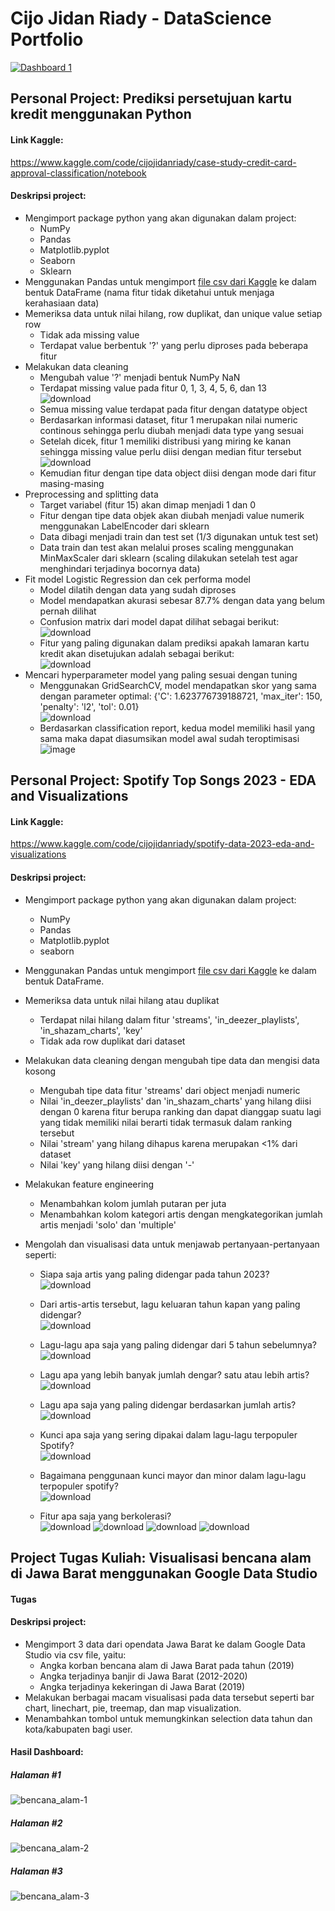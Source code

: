 # Cijo Jidan Riady - DataScience Portfolio
<div class='tableauPlaceholder' id='viz1699817299753' style='position: relative'><noscript><a href='#'><img alt='Dashboard 1 ' src='https:&#47;&#47;public.tableau.com&#47;static&#47;images&#47;Su&#47;SupermarketSalesDashboard_16998170443410&#47;Dashboard1&#47;1_rss.png' style='border: none' /></a></noscript><object class='tableauViz'  style='display:none;'><param name='host_url' value='https%3A%2F%2Fpublic.tableau.com%2F' /> <param name='embed_code_version' value='3' /> <param name='site_root' value='' /><param name='name' value='SupermarketSalesDashboard_16998170443410&#47;Dashboard1' /><param name='tabs' value='no' /><param name='toolbar' value='yes' /><param name='static_image' value='https:&#47;&#47;public.tableau.com&#47;static&#47;images&#47;Su&#47;SupermarketSalesDashboard_16998170443410&#47;Dashboard1&#47;1.png' /> <param name='animate_transition' value='yes' /><param name='display_static_image' value='yes' /><param name='display_spinner' value='yes' /><param name='display_overlay' value='yes' /><param name='display_count' value='yes' /><param name='language' value='en-US' /><param name='filter' value='publish=yes' /></object></div>                <script type='text/javascript'>                    var divElement = document.getElementById('viz1699817299753');                    var vizElement = divElement.getElementsByTagName('object')[0];                    if ( divElement.offsetWidth > 800 ) { vizElement.style.width='100%';vizElement.style.height=(divElement.offsetWidth*0.75)+'px';} else if ( divElement.offsetWidth > 500 ) { vizElement.style.width='100%';vizElement.style.height=(divElement.offsetWidth*0.75)+'px';} else { vizElement.style.width='100%';vizElement.style.height='1577px';}                     var scriptElement = document.createElement('script');                    scriptElement.src = 'https://public.tableau.com/javascripts/api/viz_v1.js';                    vizElement.parentNode.insertBefore(scriptElement, vizElement);                </script>

## Personal Project: Prediksi persetujuan kartu kredit menggunakan Python
#### Link Kaggle:
<a>https://www.kaggle.com/code/cijojidanriady/case-study-credit-card-approval-classification/notebook</a>
#### Deskripsi project:
+ Mengimport package python yang akan digunakan dalam project:
  - NumPy
  - Pandas
  - Matplotlib.pyplot
  - Seaborn
  - Sklearn
+ Menggunakan Pandas untuk mengimport [file csv dari Kaggle](https://www.kaggle.com/datasets/jorgemacosmartos/crx-uci-ml-repository/) ke dalam bentuk DataFrame (nama fitur tidak diketahui untuk menjaga kerahasiaan data)
+ Memeriksa data untuk nilai hilang, row duplikat, dan unique value setiap row
  - Tidak ada missing value
  - Terdapat value berbentuk '?' yang perlu diproses pada beberapa fitur
+ Melakukan data cleaning
  - Mengubah value '?' menjadi bentuk NumPy NaN
  - Terdapat missing value pada fitur 0, 1, 3, 4, 5, 6, dan 13<br>
    ![download](https://github.com/CijoJR/DataScience_Portfolio/assets/80349832/42bfd1c9-386d-4771-8857-b07385d5d6e6)
  - Semua missing value terdapat pada fitur dengan datatype object
  - Berdasarkan informasi dataset, fitur 1 merupakan nilai numeric continous sehingga perlu diubah menjadi data type yang sesuai
  - Setelah dicek, fitur 1 memiliki distribusi yang miring ke kanan sehingga missing value perlu diisi dengan median fitur tersebut<br>
    ![download](https://github.com/CijoJR/DataScience_Portfolio/assets/80349832/06948b04-0928-47ae-893f-dcb3353b70cf)
  - Kemudian fitur dengan tipe data object diisi dengan mode dari fitur masing-masing
+ Preprocessing and splitting data
  - Target variabel (fitur 15) akan dimap menjadi 1 dan 0
  - Fitur dengan tipe data objek akan diubah menjadi value numerik menggunakan LabelEncoder dari sklearn
  - Data dibagi menjadi train dan test set (1/3 digunakan untuk test set)
  - Data train dan test akan melalui proses scaling menggunakan MinMaxScaler dari sklearn (scaling dilakukan setelah test agar menghindari terjadinya bocornya data)
+ Fit model Logistic Regression dan cek performa model
  - Model dilatih dengan data yang sudah diproses
  - Model mendapatkan akurasi sebesar 87.7% dengan data yang belum pernah dilihat
  - Confusion matrix dari model dapat dilihat sebagai berikut:<br>
    ![download](https://github.com/CijoJR/DataScience_Portfolio/assets/80349832/12f3460a-8a63-4795-95c7-4c9cbda44ab5)
  - Fitur yang paling digunakan dalam prediksi apakah lamaran kartu kredit akan disetujukan adalah sebagai berikut:<br>
    ![download](https://github.com/CijoJR/DataScience_Portfolio/assets/80349832/cfda6dac-b465-4dc3-b835-455290fbe452)
+ Mencari hyperparameter model yang paling sesuai dengan tuning
  - Menggunakan GridSearchCV, model mendapatkan skor yang sama dengan parameter optimal: {'C': 1.623776739188721, 'max_iter': 150, 'penalty': 'l2', 'tol': 0.01}<br>
    ![download](https://github.com/CijoJR/DataScience_Portfolio/assets/80349832/ae9d13b0-d4a8-499b-871b-84846b63b284)
  - Berdasarkan classification report, kedua model memiliki hasil yang sama maka dapat diasumsikan model awal sudah teroptimisasi<br>
    ![image](https://github.com/CijoJR/DataScience_Portfolio/assets/80349832/683d36e1-a55b-4967-bbbf-01851b2be397)

## Personal Project: Spotify Top Songs 2023 - EDA and Visualizations
#### Link Kaggle:
<a>https://www.kaggle.com/code/cijojidanriady/spotify-data-2023-eda-and-visualizations</a>
#### Deskripsi project:
+ Mengimport package python yang akan digunakan dalam project:
  - NumPy
  - Pandas
  - Matplotlib.pyplot
  - seaborn
+ Menggunakan Pandas untuk mengimport [file csv dari Kaggle](https://www.kaggle.com/datasets/nelgiriyewithana/top-spotify-songs-2023) ke dalam bentuk DataFrame.
+ Memeriksa data untuk nilai hilang atau duplikat
  - Terdapat nilai hilang dalam fitur 'streams', 'in_deezer_playlists', 'in_shazam_charts', 'key'
  - Tidak ada row duplikat dari dataset
+ Melakukan data cleaning dengan mengubah tipe data dan mengisi data kosong
  - Mengubah tipe data fitur 'streams' dari object menjadi numeric
  - Nilai 'in_deezer_playlists' dan 'in_shazam_charts' yang hilang diisi dengan 0 karena fitur berupa ranking dan dapat dianggap suatu lagi yang tidak memiliki nilai berarti tidak termasuk dalam ranking tersebut
  - Nilai 'stream' yang hilang dihapus karena merupakan <1% dari dataset
  - Nilai 'key' yang hilang diisi dengan '-'
+ Melakukan feature engineering
  - Menambahkan kolom jumlah putaran per juta
  - Menambahkan kolom kategori artis dengan mengkategorikan jumlah artis menjadi 'solo' dan 'multiple' 
+ Mengolah dan visualisasi data untuk menjawab pertanyaan-pertanyaan seperti:

  - Siapa saja artis yang paling didengar pada tahun 2023?<br>
    ![download](https://github.com/CijoJR/DataScience_Portfolio/assets/80349832/11ce1f11-f484-40c9-82bf-a4f71e852432)

  - Dari artis-artis tersebut, lagu keluaran tahun kapan yang paling didengar?<br>
    ![download](https://github.com/CijoJR/DataScience_Portfolio/assets/80349832/7676f279-93ff-44a5-ac16-b3644aa66e36)

  - Lagu-lagu apa saja yang paling didengar dari 5 tahun sebelumnya?<br>
    ![download](https://github.com/CijoJR/DataScience_Portfolio/assets/80349832/e33fa5ea-881e-4ae7-a4b8-ad0f96c7d330)

  - Lagu apa yang lebih banyak jumlah dengar? satu atau lebih artis?<br>
    ![download](https://github.com/CijoJR/DataScience_Portfolio/assets/80349832/5ffb517f-5865-4b52-b290-f787aa873e92)

  - Lagu apa saja yang paling didengar berdasarkan jumlah artis?<br>
    ![download](https://github.com/CijoJR/DataScience_Portfolio/assets/80349832/d9ea58a6-9ed8-45fc-9602-909866b2201c)

  - Kunci apa saja yang sering dipakai dalam lagu-lagu terpopuler Spotify?<br>
    ![download](https://github.com/CijoJR/DataScience_Portfolio/assets/80349832/67efd710-7405-4ebe-a631-4e616e6da5c8)

  - Bagaimana penggunaan kunci mayor dan minor dalam lagu-lagu terpopuler spotify?<br>
    ![download](https://github.com/CijoJR/DataScience_Portfolio/assets/80349832/6f8583f2-b949-43f3-819b-e247fc7139cc)

  - Fitur apa saja yang berkolerasi? <br>
    ![download](https://github.com/CijoJR/DataScience_Portfolio/assets/80349832/1ee5a230-f5d8-48db-91f0-b6459e19b992)
    ![download](https://github.com/CijoJR/DataScience_Portfolio/assets/80349832/a27d938e-7974-481e-bff0-689ad4190797)
    ![download](https://github.com/CijoJR/DataScience_Portfolio/assets/80349832/a85b490f-80cd-410a-a52b-a8e8db114a06)
    ![download](https://github.com/CijoJR/DataScience_Portfolio/assets/80349832/4220773b-b5b9-4e8e-9f5b-966d0e45150d)

## Project Tugas Kuliah: Visualisasi bencana alam di Jawa Barat menggunakan Google Data Studio
#### Tugas 
#### Deskripsi project:
+ Mengimport 3 data dari opendata Jawa Barat ke dalam Google Data Studio via csv file, yaitu:
  - Angka korban bencana alam di Jawa Barat pada tahun (2019)
  - Angka terjadinya banjir di Jawa Barat (2012-2020)
  - Angka terjadinya kekeringan di Jawa Barat (2019)
+ Melakukan berbagai macam visualisasi pada data tersebut seperti bar chart, linechart, pie, treemap, dan map visualization.
+ Menambahkan tombol untuk memungkinkan selection data tahun dan kota/kabupaten bagi user.

#### Hasil Dashboard:
##### Halaman #1
![bencana_alam-1](https://user-images.githubusercontent.com/80349832/138287827-f1c164b2-96cf-41f4-aec6-a3c7a058c2b6.jpg)

##### Halaman #2
![bencana_alam-2](https://user-images.githubusercontent.com/80349832/138287850-ec9cb166-351e-4431-9a58-b59cb8ca3f5d.jpg)

##### Halaman #3
![bencana_alam-3](https://user-images.githubusercontent.com/80349832/138287866-c45dc796-6927-40f3-9563-6f126c959cf2.jpg)
